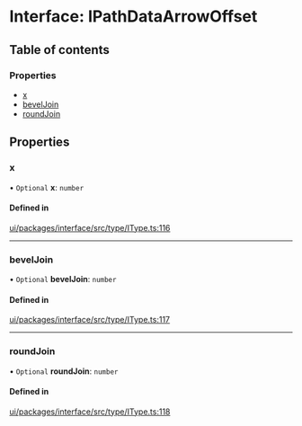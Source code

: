 # Interface: IPathDataArrowOffset

## Table of contents

### Properties

- [x](IPathDataArrowOffset.md#x)
- [bevelJoin](IPathDataArrowOffset.md#beveljoin)
- [roundJoin](IPathDataArrowOffset.md#roundjoin)

## Properties

### x

• `Optional` **x**: `number`

#### Defined in

[ui/packages/interface/src/type/IType.ts:116](https://github.com/leaferjs/leafer-ui/blob/4b7f368/packages/interface/src/type/IType.ts#L116)

___

### bevelJoin

• `Optional` **bevelJoin**: `number`

#### Defined in

[ui/packages/interface/src/type/IType.ts:117](https://github.com/leaferjs/leafer-ui/blob/4b7f368/packages/interface/src/type/IType.ts#L117)

___

### roundJoin

• `Optional` **roundJoin**: `number`

#### Defined in

[ui/packages/interface/src/type/IType.ts:118](https://github.com/leaferjs/leafer-ui/blob/4b7f368/packages/interface/src/type/IType.ts#L118)
